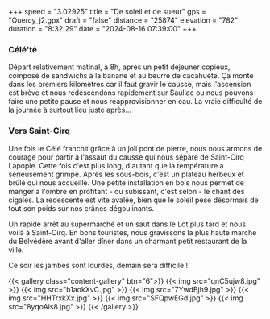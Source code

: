 +++
speed = "3.02925"
title = "De soleil et de sueur"
gps = "Quercy_j2.gpx"
draft = "false"
distance = "25874"
elevation = "782"
duration = "8:32:29"
date = "2024-08-16 07:39:00"
+++
### Célé'té
Départ relativement matinal, à 8h, après un petit déjeuner copieux, composé de sandwichs à la banane et au beurre de cacahuète. Ça monte dans les premiers kilomètres car il faut gravir le causse, mais l'ascension est brève et nous redescendons rapidement sur Sauliac ou nous pouvons faire une petite pause et nous réapprovisionner en eau. La vraie difficulté de la journée à surtout lieu juste après...

### Vers Saint-Cirq
Une fois le Célé franchit grâce à un joli pont de pierre, nous nous armons de courage pour partir à l'assaut du causse qui nous sépare de Saint-Cirq Lapopie. Cette fois c'est plus long, d'autant que la température a sérieusement grimpé. 
Après les sous-bois, c'est un plateau herbeux et brûlé qui nous accueille. Une petite installation en bois nous permet de manger à l'ombre en profitant - ou subissant, c'est selon - le chant des cigales. 
La redescente est vite avalée, bien que le soleil pèse désormais de tout son poids sur nos crânes dégoulinants. 

Un rapide arrêt au supermarché et un saut dans le Lot plus tard et nous voilà à Saint-Cirq. En bons touristes, nous gravissons la plus haute marche du Belvédère avant d'aller dîner dans un charmant petit restaurant de la ville. 

Ce soir les jambes sont lourdes, demain sera difficile !

{{< gallery class="content-gallery" btn="6">}}
{{< img src="qnC5ujw8.jpg" >}}
{{< img src="b1aokXvC.jpg" >}}
{{< img src="7YwdBjh9.jpg" >}}
{{< img src="HHTrxkXx.jpg" >}}
{{< img src="SFQpwEGd.jpg" >}}
{{< img src="8yqoAis8.jpg" >}}
{{< /gallery >}}


